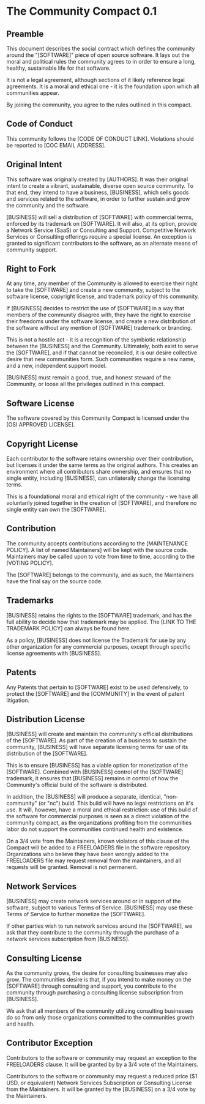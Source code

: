 # The Community Compact 0.1

## Preamble

This document describes the social contract which defines the community around
the "[SOFTWARE]" piece of open source software. It lays out the moral and
political rules the community agrees to in order to ensure a long, healthy,
sustainable life for that software.

It is not a legal agreement, although sections of it likely reference legal
agreements. It is a moral and ethical one - it is the foundation upon which all 
communities appear. 

By joining the community, you agree to the rules outlined in this compact.

## Code of Conduct

This community follows the [CODE OF CONDUCT LINK].
Violations should be reported to [COC EMAIL ADDRESS]. 

## Original Intent

This software was originally created by [AUTHORS]. It was
their original intent to create a vibrant, sustainable, diverse open source
community. To that end, they intend to have a business, [BUSINESS],
which sells goods and services related to the software, in order to
further sustain and grow the community and the software.

[BUSINESS] will sell a distribution of [SOFTWARE] with commercial terms,
enforced by its trademark on [SOFTWARE]. It will also, at its option,
provide a Network Service (SaaS) or Consulting and Support. Competitive
Network Services or Consulting offerings require a special license. An 
exception is granted to significant contributors to the software, as
an alternate means of community support.

## Right to Fork

At any time, any member of the Community is allowed to exercise their right
to take the [SOFTWARE] and create a new community, subject to the software
license, copyright license, and trademark policy of this community.

If [BUSINESS] decides to restrict the use of [SOFTWARE] in a way that members
of the community disagree with, they have the right to exercise their freedoms
under the software license, and create a new distribution of the software
without any mention of [SOFTWARE] trademark or branding.

This is not a hostile act - it is a recognition of the symbiotic relationship
between the [BUSINESS] and the Community. Ultimately, both exist to serve the
[SOFTWARE], and if that cannot be reconciled, it is our desire collective
desire that new communities form. Such communities require a new name,
and a new, independent support model.

[BUSINESS] must remain a good, true, and honest steward of the Community,
or loose all the privileges outlined in this compact.

## Software License

The software covered by this Community Compact is licensed under the [OSI
APPROVED LICENSE]. 

## Copyright License

Each contributor to the software retains ownership over their contribution,
but licenses it under the same terms as the original authors. This creates an
environment where all contributors share ownership, and ensures that no single
entity, including [BUSINESS], can unilaterally change the licensing terms.

This is a foundational moral and ethical right of the community - we have all
voluntarily joined together in the creation of [SOFTWARE], and therefore no
single entity can own the [SOFTWARE].

## Contribution

The community accepts contributions according to the [MAINTENANCE POLICY]. A
list of named Maintainers] will be kept with the source code. Maintainers
may be called upon to vote from time to time, according to the [VOTING POLICY].

The [SOFTWARE] belongs to the community, and as such, the Maintainers have the
final say on the source code.

## Trademarks

[BUSINESS] retains the rights to the [SOFTWARE] trademark, and has the full
ability to decide how that trademark may be applied. The [LINK TO THE TRADEMARK
POLICY] can always be found here.

As a policy, [BUSINESS] does not license the Trademark for use by any other
organization for any commercial purposes, except through specific license
agreements with [BUSINESS].

## Patents

Any Patents that pertain to [SOFTWARE] exist to be used defensively, to
protect the [SOFTWARE] and the [COMMUNITY] in the event of patent litigation.

## Distribution License

[BUSINESS] will create and maintain the community's official distributions of
the [SOFTWARE].  As part of the creation of a business to sustain the
community, [BUSINESS] will have separate licensing terms for use of its
distribution of the [SOFTWARE].

This is to ensure [BUSINESS] has a viable option for monetization of the
[SOFTWARE]. Combined with [BUSINESS] control of the [SOFTWARE] trademark, it
ensures that [BUSINESS] remains in control of how the Community's official build
of the software is distributed. 

In addition, the [BUSINESS] will produce a separate, identical, "non-community"
(or "nc") build. This build will have no legal restrictions on it's use. It
will, however, have a moral and ethical restriction: use of this build of the
software for commercial purposes is seen as a direct violation of the community
compact, as the organizations profiting from the communities labor do not
support the communities continued health and existence.

On a 3/4 vote from the Maintainers, known violators of this clause of the
Compact will be added to a FREELOADERS file in the software repository.
Organizations who believe they have been wrongly added to the FREELOADERS file
may request removal from the maintainers, and all requests will be granted.
Removal is not permanent.

## Network Services

[BUSINESS] may create network services around or in support of the software,
subject to various Terms of Service. [BUSINESS] may use these Terms of Service
to further monetize the [SOFTWARE].

If other parties wish to run network services around the [SOFTWARE], we ask
that they contribute to the community through the purchase of a network
services subscription from [BUSINESS].

## Consulting License

As the community grows, the desire for consulting businesses may also grow. The
communities desire is that, if you intend to make money on the [SOFTWARE] through
consulting and support, you contribute to the community through purchasing a
consulting license subscription from [BUSINESS].

We ask that all members of the community utilizing consulting businesses do so
from only those organizations committed to the communities growth and health.

## Contributor Exception

Contributors to the software or community may request an exception to the
FREELOADERS clause. It will be granted by by a 3/4 vote of the Maintainers.

Contributors to the software or community may request a reduced price ($1 USD, or
equivalent) Network Services Subscription or Consulting License from the
Maintainers. It will be granted by the [BUSINESS] on a 3/4 vote by the
Maintainers. 



